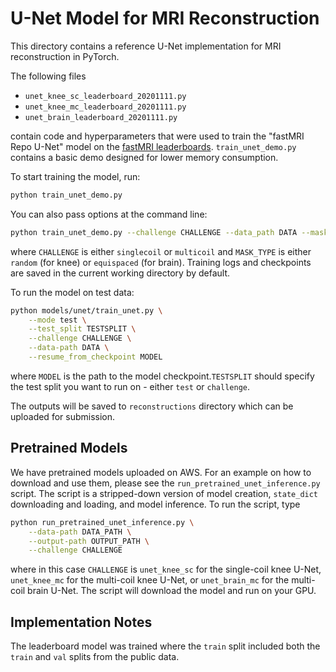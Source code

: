 # U-Net Model for MRI Reconstruction

This directory contains a reference U-Net implementation for MRI reconstruction
in PyTorch.

The following files

- `unet_knee_sc_leaderboard_20201111.py`
- `unet_knee_mc_leaderboard_20201111.py`
- `unet_brain_leaderboard_20201111.py`

contain code and hyperparameters that were used to train the "fastMRI Repo
U-Net" model on the [fastMRI leaderboards][leadlink]. `train_unet_demo.py`
contains a basic demo designed for lower memory consumption.

To start training the model, run:

```bash
python train_unet_demo.py
```

You can also pass options at the command line:

```bash
python train_unet_demo.py --challenge CHALLENGE --data_path DATA --mask_type MASK_TYPE
```

where `CHALLENGE` is either `singlecoil` or `multicoil` and `MASK_TYPE` is
either `random` (for knee) or `equispaced` (for brain). Training logs and
checkpoints are saved in the current working directory by default.

To run the model on test data:

```bash
python models/unet/train_unet.py \
    --mode test \
    --test_split TESTSPLIT \
    --challenge CHALLENGE \
    --data-path DATA \
    --resume_from_checkpoint MODEL
```

where `MODEL` is the path to the model checkpoint.`TESTSPLIT` should specify
the test split you want to run on - either `test` or `challenge`.

The outputs will be saved to `reconstructions` directory which can be uploaded
for submission.

## Pretrained Models

We have pretrained models uploaded on AWS. For an example on how to download
and use them, please see the `run_pretrained_unet_inference.py` script. The
script is a stripped-down version of model creation, `state_dict` downloading
and loading, and model inference. To run the script, type

```bash
python run_pretrained_unet_inference.py \
    --data-path DATA_PATH \
    --output-path OUTPUT_PATH \
    --challenge CHALLENGE
```

where in this case `CHALLENGE` is `unet_knee_sc` for the single-coil knee U-Net,
`unet_knee_mc` for the multi-coil knee U-Net, or `unet_brain_mc` for the multi-
coil brain U-Net. The script will download the model and run on your GPU.

## Implementation Notes

The leaderboard model was trained where the `train` split included both the
`train` and `val` splits from the public data.

[leadlink]: https://fastmri.org/leaderboards/
